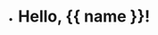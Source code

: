 - <h1>Hello, {{ name }}! </h1>

<!-- {{ name}} 表示一个变量，是一种特殊的占位符，
告诉模板引擎这个位置的值从渲染模板时使用的数据中获取 -->
<!-- 可以使用过滤器来修改变量，过滤器名称添加在变量名之后，
中间使用竖线分隔。-->




